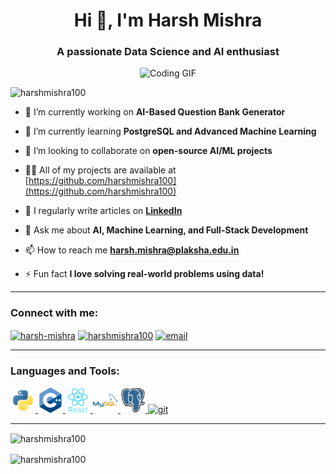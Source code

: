 <h1 align="center">Hi 👋, I'm Harsh Mishra</h1>
<h3 align="center">A passionate Data Science and AI enthusiast</h3>

<p align="center">
  <img src="https://raw.githubusercontent.com/TheDudeThatCode/TheDudeThatCode/master/Assets/Developer.gif" alt="Coding GIF" width="400"/>
</p>

<p align="left"> <img src="https://komarev.com/ghpvc/?username=harshmishra100&label=Profile%20views&color=0e75b6&style=flat" alt="harshmishra100" /> </p>

- 🔭 I’m currently working on **AI-Based Question Bank Generator**

- 🌱 I’m currently learning **PostgreSQL and Advanced Machine Learning**

- 👯 I’m looking to collaborate on **open-source AI/ML projects**

- 👨‍💻 All of my projects are available at [https://github.com/harshmishra100](https://github.com/harshmishra100)

- 📝 I regularly write articles on **[LinkedIn](https://www.linkedin.com/in/harsh-mishra-04b430251/)**

- 💬 Ask me about **AI, Machine Learning, and Full-Stack Development**

- 📫 How to reach me **harsh.mishra@plaksha.edu.in**

- ⚡ Fun fact **I love solving real-world problems using data!**

---

<h3 align="left">Connect with me:</h3>
<p align="left">
<a href="https://linkedin.com/in/harsh-mishra-04b430251" target="blank"><img align="center" src="https://cdn.jsdelivr.net/npm/simple-icons@3.0.1/icons/linkedin.svg" alt="harsh-mishra" height="30" width="40" /></a>
<a href="https://github.com/harshmishra100" target="blank"><img align="center" src="https://cdn.jsdelivr.net/npm/simple-icons@3.0.1/icons/github.svg" alt="harshmishra100" height="30" width="40" /></a>
<a href="mailto:harsh.mishra@plaksha.edu.in" target="blank"><img align="center" src="https://cdn.jsdelivr.net/npm/simple-icons@3.0.1/icons/gmail.svg" alt="email" height="30" width="40" /></a>
</p>

---

<h3 align="left">Languages and Tools:</h3>
<p align="left">
  <a href="https://www.python.org" target="_blank"> <img src="https://raw.githubusercontent.com/devicons/devicon/master/icons/python/python-original.svg" alt="python" width="40" height="40"/> </a>
  <a href="https://www.cplusplus.com" target="_blank"> <img src="https://raw.githubusercontent.com/devicons/devicon/master/icons/cplusplus/cplusplus-original.svg" alt="c++" width="40" height="40"/> </a>
  <a href="https://reactjs.org/" target="_blank"> <img src="https://raw.githubusercontent.com/devicons/devicon/master/icons/react/react-original-wordmark.svg" alt="react" width="40" height="40"/> </a>
  <a href="https://www.mysql.com/" target="_blank"> <img src="https://raw.githubusercontent.com/devicons/devicon/master/icons/mysql/mysql-original-wordmark.svg" alt="mysql" width="40" height="40"/> </a>
  <a href="https://www.postgresql.org/" target="_blank"> <img src="https://raw.githubusercontent.com/devicons/devicon/master/icons/postgresql/postgresql-original.svg" alt="postgresql" width="40" height="40"/> </a>
  <a href="https://git-scm.com/" target="_blank"> <img src="https://www.vectorlogo.zone/logos/git-scm/git-scm-icon.svg" alt="git" width="40" height="40"/> </a>
</p>

---

<p><img align="center" src="https://github-readme-stats.vercel.app/api?username=harshmishra100&show_icons=true&locale=en" alt="harshmishra100" /></p>

<p><img align="center" src="https://github-readme-streak-stats.herokuapp.com/?user=harshmishra100&" alt="harshmishra100" /></p>
